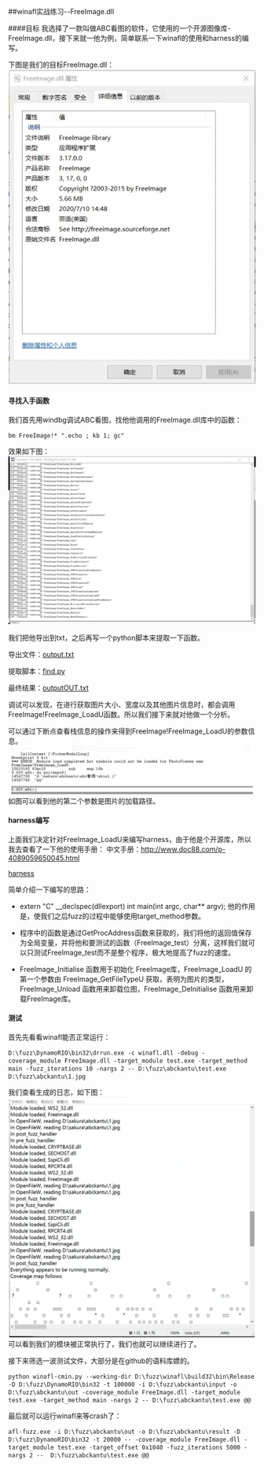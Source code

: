 ##winafl实战练习--FreeImage.dll

####目标
我选择了一款叫做ABC看图的软件，它使用的一个开源图像库-FreeImage.dll，接下来就一他为例，简单联系一下winafl的使用和harness的编写。

下图是我们的目标FreeImage.dll：
![](img/1.png)

#### 寻找入手函数

我们首先用windbg调试ABC看图，找他他调用的FreeImage.dll库中的函数：
```
bm FreeImage!* ".echo ; kb 1; gc"
```
效果如下图：
![](img/2.png)

我们把他导出到txt，之后再写一个python脚本来提取一下函数。

导出文件：[output.txt](./output.txt)

提取脚本：[find.py](./find.py)

最终结果：[outputOUT.txt](./outputOUT.txt)

调试可以发现，在进行获取图片大小、宽度以及其他图片信息时，都会调用FreeImage!FreeImage_LoadU函数。所以我们接下来就对他做一个分析。

可以通过下断点查看栈信息的操作来得到FreeImage!FreeImage_LoadU的参数信息。
![](img/3.png)
如图可以看到他的第二个参数是图片的加载路径。


#### harness编写
上面我们决定针对FreeImage_LoadU来编写harness，由于他是个开源库，所以我去查看了一下他的使用手册：
中文手册：http://www.doc88.com/p-4089059650045.html

[harness](./harness.cpp)

简单介绍一下编写的思路：

- extern "C" __declspec(dllexport) int main(int argc, char** argv);
他的作用是，使我们之后fuzz的过程中能够使用target_method参数。

- 程序中的函数是通过GetProcAddress函数来获取的，我们将他的返回值保存为全局变量，并将他和要测试的函数（FreeImage_test）分离，这样我们就可以只测试FreeImage_test而不是整个程序，极大地提高了fuzz的速度。
- FreeImage_Initialise 函数用于初始化 FreeImage库，FreeImage_LoadU 的第一个参数由 FreeImage_GetFileTypeU 获取，表明为图片的类型，FreeImage_Unload 函数用来卸载位图，FreeImage_DeInitialise 函数用来卸载FreeImage库。

#### 测试
首先先看看winafl能否正常运行：
```
D:\fuzz\DynamoRIO\bin32\drrun.exe -c winafl.dll -debug -coverage_module FreeImage.dll -target_module test.exe -target_method main -fuzz_iterations 10 -nargs 2 -- D:\fuzz\abckantu\test.exe D:\fuzz\abckantu\1.jpg
```
我们查看生成的日志，如下图：
![](img/4.png)
可以看到我们的模块被正常执行了，我们也就可以继续进行了。


接下来筛选一波测试文件，大部分是在github的语料库嫖的。
```
python winafl-cmin.py --working-dir D:\fuzz\winafl\build32\bin\Release -D D:\fuzz\DynamoRIO\bin32 -t 100000 -i D:\fuzz\abckantu\input -o D:\fuzz\abckantu\out -coverage_module FreeImage.dll -target_module test.exe -target_method main -nargs 2 -- D:\fuzz\abckantu\test.exe @@
```

最后就可以运行winafl来等crash了：
```
afl-fuzz.exe -i D:\fuzz\abckantu\out -o D:\fuzz\abckantu\result -D D:\fuzz\DynamoRIO\bin32 -t 20000 -- -coverage_module FreeImage.dll -target_module test.exe -target_offset 0x1040 -fuzz_iterations 5000 -nargs 2 --  D:\fuzz\abckantu\test.exe @@
```